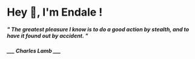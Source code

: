 <h1 title="head"> Hey 👋, I'm Endale !</h1>

**<h5><i>" The greatest pleasure I know is to do a good action by stealth, and to have it found out by accident. "</i></h5>**

*<b>___ Charles Lamb ___</b>*
